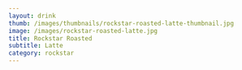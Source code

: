```yaml
---
layout: drink
thumb: /images/thumbnails/rockstar-roasted-latte-thumbnail.jpg
image: /images/rockstar-roasted-latte.jpg
title: Rockstar Roasted
subtitle: Latte
category: rockstar
---
```


